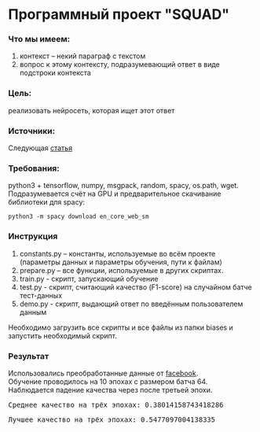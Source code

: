 # Программный проект "SQUAD"

### Что мы имеем:
  1) контекст – некий параграф с текстом
  2) вопрос к этому контексту, подразумевающий ответ в виде подстроки контекста

### Цель:
  реализовать нейросеть, которая ищет этот ответ
  
### Источники:
  Следующая [статья](https://arxiv.org/pdf/1704.00051.pdf)

### Требования:
  python3 + tensorflow, numpy, msgpack, random, spacy, os.path, wget.  
  Подразумевается счёт на GPU и предварительное скачивание библиотеки для spacy:
  ```
  python3 -m spacy download en_core_web_sm
  ```

### Инструкция
  1) constants.py – константы, используемые во всём проекте (параметры данных и параметры обучения, пути к файлам)
  2) prepare.py – все функции, используемые в других скриптах.
  3) train.py - скрипт, запускающий обучение
  4) test.py - скрипт, считающий качество (F1-score) на случайном батче тест-данных
  5) demo.py - скрипт, выдающий ответ по введённым пользователем данным  
    
  Необходимо загрузить все скрипты и все файлы из папки biases и запустить необходимый скрипт.
  
### Результат
  Использовались преобработанные данные от [facebook](https://github.com/facebookresearch/DrQA).  
  Обучение проводилось на 10 эпохах с размером батча 64.  
  Наблюдается падение качества через после третьей эпохи.  
  <pre>Среднее качество на трёх эпохах: 0.38014158743418286</pre>  
  <pre>Лучшее качество на трёх эпохах: 0.5477097004138335</pre>
